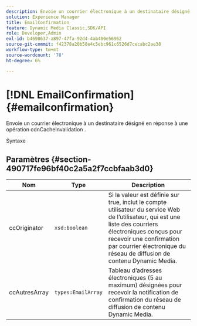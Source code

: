 ```yaml
---
description: Envoie un courrier électronique à un destinataire désigné en réponse à une opération cdnCacheInvalidation .
solution: Experience Manager
title: EmailConfirmation
feature: Dynamic Media Classic,SDK/API
role: Developer,Admin
exl-id: b4698637-a897-47fa-92d4-4ab400e56962
source-git-commit: f42378a20b58e4c5ebc961c6526d7cecabc2ae38
workflow-type: tm+mt
source-wordcount: '78'
ht-degree: 6%

---
```


# [!DNL EmailConfirmation]{#emailconfirmation}

Envoie un courrier électronique à un destinataire désigné en réponse à une opération cdnCacheInvalidation .

Syntaxe

## Paramètres {#section-490717fe96bf40c2a5a2f7ccbfaab3d0}

| Nom | Type | Description |
|---|---|---|
| ccOriginator | `xsd:boolean` | Si la valeur est définie sur true, inclut le compte utilisateur du service Web de l’utilisateur, qui est une liste des courriers électroniques conçus pour recevoir une confirmation par courrier électronique du réseau de diffusion de contenu Dynamic Media. |
| ccAutresArray | `types:EmailArray` | Tableau d’adresses électroniques (5 au maximum) désignées pour recevoir la notification de confirmation du réseau de diffusion de contenu Dynamic Media. |
